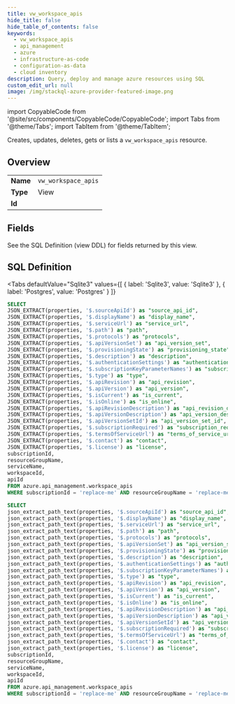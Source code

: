 ```yaml
--- 
title: vw_workspace_apis
hide_title: false
hide_table_of_contents: false
keywords:
  - vw_workspace_apis
  - api_management
  - azure
  - infrastructure-as-code
  - configuration-as-data
  - cloud inventory
description: Query, deploy and manage azure resources using SQL
custom_edit_url: null
image: /img/stackql-azure-provider-featured-image.png
---
```


import CopyableCode from '@site/src/components/CopyableCode/CopyableCode';
import Tabs from '@theme/Tabs';
import TabItem from '@theme/TabItem';

Creates, updates, deletes, gets or lists a <code>vw_workspace_apis</code> resource.

## Overview
<table><tbody>
<tr><td><b>Name</b></td><td><code>vw_workspace_apis</code></td></tr>
<tr><td><b>Type</b></td><td>View</td></tr>
<tr><td><b>Id</b></td><td><CopyableCode code="azure.api_management.vw_workspace_apis" /></td></tr>
</tbody></table>

## Fields

See the SQL Definition (view DDL) for fields returned by this view.

## SQL Definition

<Tabs
defaultValue="Sqlite3"
values={[
{ label: 'Sqlite3', value: 'Sqlite3' },
{ label: 'Postgres', value: 'Postgres' }
]}
>
<TabItem value="Sqlite3">

```sql
SELECT
JSON_EXTRACT(properties, '$.sourceApiId') as "source_api_id",
JSON_EXTRACT(properties, '$.displayName') as "display_name",
JSON_EXTRACT(properties, '$.serviceUrl') as "service_url",
JSON_EXTRACT(properties, '$.path') as "path",
JSON_EXTRACT(properties, '$.protocols') as "protocols",
JSON_EXTRACT(properties, '$.apiVersionSet') as "api_version_set",
JSON_EXTRACT(properties, '$.provisioningState') as "provisioning_state",
JSON_EXTRACT(properties, '$.description') as "description",
JSON_EXTRACT(properties, '$.authenticationSettings') as "authentication_settings",
JSON_EXTRACT(properties, '$.subscriptionKeyParameterNames') as "subscription_key_parameter_names",
JSON_EXTRACT(properties, '$.type') as "type",
JSON_EXTRACT(properties, '$.apiRevision') as "api_revision",
JSON_EXTRACT(properties, '$.apiVersion') as "api_version",
JSON_EXTRACT(properties, '$.isCurrent') as "is_current",
JSON_EXTRACT(properties, '$.isOnline') as "is_online",
JSON_EXTRACT(properties, '$.apiRevisionDescription') as "api_revision_description",
JSON_EXTRACT(properties, '$.apiVersionDescription') as "api_version_description",
JSON_EXTRACT(properties, '$.apiVersionSetId') as "api_version_set_id",
JSON_EXTRACT(properties, '$.subscriptionRequired') as "subscription_required",
JSON_EXTRACT(properties, '$.termsOfServiceUrl') as "terms_of_service_url",
JSON_EXTRACT(properties, '$.contact') as "contact",
JSON_EXTRACT(properties, '$.license') as "license",
subscriptionId,
resourceGroupName,
serviceName,
workspaceId,
apiId
FROM azure.api_management.workspace_apis
WHERE subscriptionId = 'replace-me' AND resourceGroupName = 'replace-me' AND serviceName = 'replace-me' AND workspaceId = 'replace-me';
```

</TabItem>
<TabItem value="Postgres">

```sql
SELECT
json_extract_path_text(properties, '$.sourceApiId') as "source_api_id",
json_extract_path_text(properties, '$.displayName') as "display_name",
json_extract_path_text(properties, '$.serviceUrl') as "service_url",
json_extract_path_text(properties, '$.path') as "path",
json_extract_path_text(properties, '$.protocols') as "protocols",
json_extract_path_text(properties, '$.apiVersionSet') as "api_version_set",
json_extract_path_text(properties, '$.provisioningState') as "provisioning_state",
json_extract_path_text(properties, '$.description') as "description",
json_extract_path_text(properties, '$.authenticationSettings') as "authentication_settings",
json_extract_path_text(properties, '$.subscriptionKeyParameterNames') as "subscription_key_parameter_names",
json_extract_path_text(properties, '$.type') as "type",
json_extract_path_text(properties, '$.apiRevision') as "api_revision",
json_extract_path_text(properties, '$.apiVersion') as "api_version",
json_extract_path_text(properties, '$.isCurrent') as "is_current",
json_extract_path_text(properties, '$.isOnline') as "is_online",
json_extract_path_text(properties, '$.apiRevisionDescription') as "api_revision_description",
json_extract_path_text(properties, '$.apiVersionDescription') as "api_version_description",
json_extract_path_text(properties, '$.apiVersionSetId') as "api_version_set_id",
json_extract_path_text(properties, '$.subscriptionRequired') as "subscription_required",
json_extract_path_text(properties, '$.termsOfServiceUrl') as "terms_of_service_url",
json_extract_path_text(properties, '$.contact') as "contact",
json_extract_path_text(properties, '$.license') as "license",
subscriptionId,
resourceGroupName,
serviceName,
workspaceId,
apiId
FROM azure.api_management.workspace_apis
WHERE subscriptionId = 'replace-me' AND resourceGroupName = 'replace-me' AND serviceName = 'replace-me' AND workspaceId = 'replace-me';
```

</TabItem>
</Tabs>
